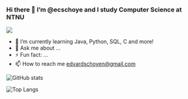 ### Hi there 👋 I’m @ecschoye and I study Computer Science at NTNU
![](https://komarev.com/ghpvc/?username=ecschoye)

- 🌱 I’m currently learning Java, Python, SQL, C and more!
- 💬 Ask me about ...
- ⚡ Fun fact: ...
- 📫 How to reach me edvardschoyen@gmail.com

![GitHub stats](https://github-readme-stats.vercel.app/api?username=ecschoye&show_icons=true&theme=tokyonight)


![Top Langs](https://github-readme-stats.vercel.app/api/top-langs/?username=ecschoye&theme=tokyonight)

